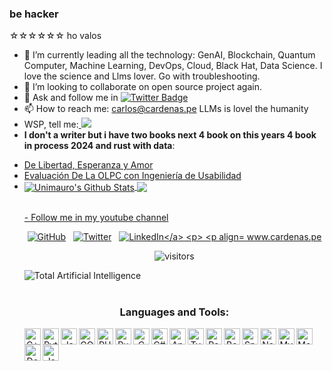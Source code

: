 ### be hacker ###
☆☆☆☆☆☆ 
ho valos 
- 🌱 I’m currently leading all the technology: GenAI, Blockchain, Quantum Computer, Machine Learning, DevOps, Cloud, Black Hat, Data Science. I love the science and Llms lover. Go with troubleshooting.
- 👯 I’m looking to collaborate on open source project again. 
- 💬 Ask and follow me in  [![Twitter Badge](https://img.shields.io/badge/-@unimauro-1ca0f1?style=flat-square&labelColor=1ca0f1&logo=twitter&logoColor=white&link=https://twitter.com/unimauro)](https://twitter.com/unimauro)
- 📫 How to reach me: carlos@cardenas.pe LLMs is lovel the humanity
- WSP, tell me:<a href="https://wa.me/51940584307?text=Hello%20unimauro">
    <img src="https://img.shields.io/badge/WHATSAPP-%2325D366.svg?&style=for-the-badge&logo=whatsapp&logoColor=white" />  
  </a>
- <b>I don't a writer but i have two books next 4 book on this years 4 book in process 2024 and rust with data</b>:
<ul>
<li> <a href="https://leanpub.com/de_libertad_esperanza_y_amor"> De Libertad, Esperanza y Amor </a></li>
<li> <a href="https://leanpub.com/evaluacion_de_la_olpc_con_ingeniera_de_usabilidad">Evaluación De La OLPC con Ingeniería de Usabilidad </a></li>
<li> <a href="https://leanpub.com/rust> rust in progres to finisj.d diff </a></li>
</ul>

<p align = "center">
  <img align="center" src="https://readme-stats-github.vercel.app/api?username=unimauro&show_icons=true&include_all_commits=true&count_private=true&theme=radical" alt="Unimauro's Github Stats" />
  <img align="center" src="https://readme-stats-github.vercel.app/api/top-langs/?username=unimauro&theme=radical&count_private=true" />
</p>
</br>
- Follow me in <a href="https://www.youtube.com/channel/UCUDcs3s8Src2jP3-xa-aV1w?view_as=subscriber">my youtube channel </a>
</br>
<!--
![Unimauro's github stats](https://github-readme-stats.vercel.app/api/?username=unimauro&show_icons=true&title_color=5ac0a5&icon_color=79ff97&text_color=edf2f7&bg_color=151515)
![Unimauro's github Programming stats](https://github-readme-stats.vercel.app/api/top-langs/?username=unimauro&show_icons=true&hide_border=true")
-->

<p align="center"=>
	<a href="https://github.com/unimauro"><img src="https://img.shields.io/github/followers/unimauro.svg?label=GitHub&style=social" alt="GitHub"></a>&nbsp;&nbsp;
	<a href="https://twitter.com/unimauro"><img src="https://img.shields.io/twitter/follow/unimauro?label=Twitter&style=social" alt="Twitter"></a>&nbsp;&nbsp;
	<a href="https://www.linkedin.com/in/carloscardenasf/"><img src="https://img.shields.io/badge/LinkedIn--_.svg?style=social&logo=linkedin" alt="LinkedIn</a>
<p>
<p align="center">
<a href="https://www.cardenas.pe/">www.cardenas.pe</a>
</p>
<p align="center">
    <img align="center" alt="visitors" src="https://visitor-badge.laobi.icu/badge?page_id=unimauro.unimauro" />
</p>

<img src="https://www.dreducationconsulting.com/wp-content/uploads/2021/07/arti.jpeg" alt="Total Artificial Intelligence">
<center>
<br />


### Languages and Tools:

<img align="left" alt="C++" width="26px" src="https://cdn.jsdelivr.net/npm/simple-icons@3.4.0/icons/cplusplus.svg" />
<img align="left" alt="Python" width="26px" src="https://cdn.jsdelivr.net/npm/simple-icons@3.4.0/icons/python.svg" />
<img align="left" alt="Java" width="26px" src="https://cdn.jsdelivr.net/npm/simple-icons@3.4.0/icons/java.svg" />
<img align="left" alt="GO" width="26px" src="https://cdn.jsdelivr.net/npm/simple-icons@3.4.0/icons/go.svg" />
<img align="left" alt="PHP" width="26px" src="https://cdn.jsdelivr.net/npm/simple-icons@3.4.0/icons/php.svg" />
<img align="left" alt="Ruby" width="26px" src="https://cdn.jsdelivr.net/npm/simple-icons@3.4.0/icons/ruby.svg" />
<img align="left" alt="C" width="26px" src="https://cdn.jsdelivr.net/npm/simple-icons@3.4.0/icons/c.svg" />
<img align="left" alt="C#" width="26px" src="https://cdn.jsdelivr.net/npm/simple-icons@3.4.0/icons/csharp.svg" />
<img align="left" alt="Angular" width="26px" src="https://cdn.jsdelivr.net/npm/simple-icons@3.4.0/icons/angular.svg" />
<img align="left" alt="Typescript" width="26px" src="https://cdn.jsdelivr.net/npm/simple-icons@3.4.0/icons/typescript.svg" />
<img align="left" alt="React" width="26px" src="https://cdn.jsdelivr.net/npm/simple-icons@3.4.0/icons/react.svg" />
<img align="left" alt="Bootstrap" width="26px" src="https://cdn.jsdelivr.net/npm/simple-icons@3.4.0/icons/bootstrap.svg" />
<img align="left" alt="SpringBoot" width="26px" src="https://cdn.jsdelivr.net/npm/simple-icons@3.4.0/icons/spring.svg" />
<img align="left" alt="Node.js" width="26px" src="https://cdn.jsdelivr.net/npm/simple-icons@3.4.0/icons/node-dot-js.svg" />
<img align="left" alt="MySQL" width="26px" src="https://cdn.jsdelivr.net/npm/simple-icons@3.4.0/icons/mysql.svg" />
<img align="left" alt="MongoDB" width="26px" src="https://cdn.jsdelivr.net/npm/simple-icons@3.4.0/icons/mongodb.svg" />
<img align="left" alt="Docker" width="26px" src="https://cdn.jsdelivr.net/npm/simple-icons@3.4.0/icons/docker.svg" />
<img align="left" alt="Jasmine" width="26px" src="https://cdn.jsdelivr.net/npm/simple-icons@3.4.0/icons/jasmine.svg" />

</center>
